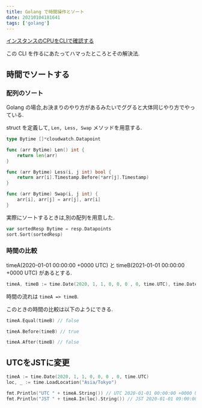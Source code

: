 ```yaml
---
title: Golang で時間操作とソート
date: 20210104181641
tags: ['golang']
---
```


[インスタンスのCPUをCLIで確認する](https://github.com/ritarock/moniterinstance)

この CLI を作るにあたってハマったところとその解決法.

## 時間でソートする
### 配列のソート
Golang の場合,お決まりのやり方があるみたいでググると大体同じやり方でやっている.

struct を定義して, `Len, Less, Swap` メソッドを用意する.
```go
type Bytime []*cloudwatch.Datapoint

func (arr Bytime) Len() int {
	return len(arr)
}

func (arr Bytime) Less(i, j int) bool {
	return arr[i].Timestamp.Before(*arr[j].Timestamp)
}

func (arr Bytime) Swap(i, j int) {
	arr[i], arr[j] = arr[j], arr[i]
}
```

実際にソートするときは,別の配列を用意した.
```go
var sortedResp Bytime = resp.Datapoints
sort.Sort(sortedResp)
```

### 時間の比較
timeA(2020-01-01 00:00:00 +0000 UTC) と timeB(2021-01-01 00:00:00 +0000 UTC) があるとする.
```go
timeA, timeB := time.Date(2020, 1, 1, 0, 0, 0 , 0, time.UTC), time.Date(2021, 1, 1, 0, 0, 0 , 0, time.UTC)
```

時間の流れは `timeA => timeB`.

このときの時間の比較は以下のようにできる.
```go
timeA.Equal(timeB) // false

timeA.Before(timeB) // true

timeA.After(timeB) // false
```

## UTCをJSTに変更
```go
timeA := time.Date(2020, 1, 1, 0, 0, 0 , 0, time.UTC)
loc, _ := time.LoadLocation("Asia/Tokyo")

fmt.Println("UTC " + timeA.String()) // UTC 2020-01-01 00:00:00 +0000 UTC
fmt.Println("JST " + timeA.In(loc).String()) // JST 2020-01-01 09:00:00 +0900 JST
```
